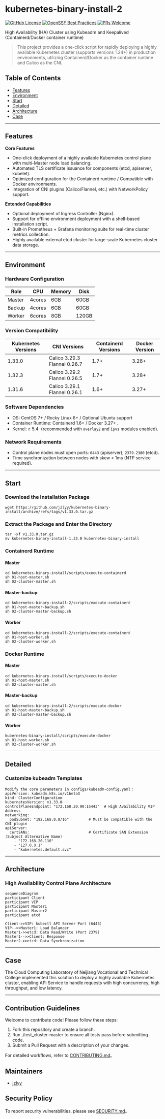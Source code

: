 # kubernetes-binary-install-2
[![GitHub License](https://img.shields.io/badge/License-Apache%202.0-blue.svg)](https://www.apache.org/licenses/LICENSE-2.0)
[![OpenSSF Best Practices](https://www.bestpractices.dev/projects/10241/badge)](https://www.bestpractices.dev/projects/10241)
[![PRs Welcome](https://img.shields.io/badge/PRs-welcome-brightgreen)](CONTRIBUTING.md)


High Availability (HA) Cluster using Kubeadm and Keepalived (Containerd/Docker container runtime)

>This project provides a one-click script for rapidly deploying a highly available Kubernetes cluster (supports versions 1.24+) in production environments, utilizing Containerd/Docker as the container runtime and Calico as the CNI.

## Table of Contents
- [Features](#Features)
- [Environment](#Environment)
- [Start](#Start)
- [Detailed](#Detailed)
- [Architecture](#Architecture)
- [Case](#Case)
---
## Features
**Core Features**
- One-click deployment of a highly available Kubernetes control plane with multi-Master node load balancing.
- Automated TLS certificate issuance for components (etcd, apiserver, kubelet).
- Optimized configuration for the Containerd runtime / Compatible with Docker environments.
- Integration of CNI plugins (Calico/Flannel, etc.) with NetworkPolicy support.

**Extended Capabilities**
- Optional deployment of Ingress Controller (Nginx).
- Support for offline environment deployment with a shell-based installation script.
- Built-in Prometheus + Grafana monitoring suite for real-time cluster metrics collection.
- Highly available external etcd cluster for large-scale Kubernetes cluster data storage.
---

## Environment
### **Hardware Configuration**
| Role       | CPU     | Memory | Disk  |
|------------|---------|--------|-------|
| Master     | 4cores  | 6GB    | 60GB  | 
| Backup     | 4cores  | 6GB    | 60GB  |
| Worker     | 6cores  | 8GB    | 120GB |

### **Version Compatibility**
| Kubernetes Versions |           CNI Versions         |  Containerd Versions | Docker Version |
|---------------------|--------------------------------|----------------------|----------------|
| 1.33.0              | Calico 3.29.3  Flannel 0.26.7  | 1.7+                 | 3.28+
| 1.32.3              | Calico 3.29.2  Flannel 0.26.5  | 1.7+                 | 3.28+
| 1.31.6              | Calico 3.29.1  Flannel 0.26.1  | 1.6+                 | 3.27+

### **Software Dependencies**
- OS: CentOS 7+ / Rocky Linux 8+ / Optional Ubuntu support
- Container Runtime: Containerd 1.6+ / Docker 3.27+ .
- Kernel: ≥ 5.4（recommended with `overlay2` and `ipvs` modules enabled).

### **Network Requirements**
- Control plane nodes must open ports: `6443` (apiserver), `2379-2380` (etcd).
- Time synchronization between nodes with skew < 1ms (NTP service required).
---
## Start
### Download the Installation Package
    wget https://github.com/jzlyy/kubernetes-binary-install/archive/refs/tags/v1.33.0.tar.gz

### Extract the Package and Enter the Directory
    tar -xf v1.33.0.tar.gz
    mv kubernetes-binary-install-1.33.0 kubernetes-binary-install
### Containerd Runtime
#### Master
    cd kubernetes-binary-install/scripts/execute-containerd
    sh 01-host-master.sh 
    sh 02-cluster-master.sh
#### Master-backup
    cd kubernetes-binary-install-2/scripts/execute-containerd
    sh 01-host-master-backup.sh
    sh 02-cluster-master-backup.sh
#### Worker
    cd kubernetes-binary-install-2/scripts/execute-containerd
    sh 01-host-worker.sh
    sh 02-cluster-worker.sh
### Docker Runtime
#### Master
    cd kubernetes-binary-install/scripts/execute-docker
    sh 01-host-master.sh
    sh 02-cluster-master.sh
#### Master-backup
    cd kubernetes-binary-install-2/scripts/execute-docker
    sh 01-host-master-backup.sh
    sh 02-cluster-master-backup.sh
#### Worker
    kubernetes-binary-install/scripts/execute-docker
    sh 01-host-worker.sh
    sh 02-cluster-worker.sh
---
## Detailed
### Customize kubeadm Templates
    Modify the core parameters in configs/kubeadm-config.yaml：
    apiVersion: kubeadm.k8s.io/v1beta3
    kind: ClusterConfiguration
    kubernetesVersion: v1.33.0
    controlPlaneEndpoint: "172.168.20.90:16443"  # High Availability VIP Address
    networking:
      podSubnet: "192.168.0.0/16"         # Must be compatible with the CNI plugin
    apiServer:
      certSANs:                           # Certificate SAN Extension (Subject Alternative Name)
        - "172.168.20.110"
        - "127.0.0.1"
        - "kubernetes.default.svc"
---
## Architecture
### High Availability Control Plane Architecture
    sequenceDiagram
    participant Client
    participant VIP
    participant Master1
    participant Master2
    participant etcd

    Client->>VIP: kubectl API Server Port (6443)
    VIP-->>Master1: Load Balancer
    Master1->>etcd: Data Read/Write (Port 2379)
    Master1-->>Client: Response
    Master2->>etcd: Data Synchronization
---
## Case

The Cloud Computing Laboratory of Neijiang Vocational and Technical College implemented this solution to deploy a highly available Kubernetes cluster, enabling API Service to handle requests with high concurrency, high throughput, and low latency.

---
## Contribution Guidelines

Welcome to contribute code! Please follow these steps:
1. Fork this repository and create a branch.
2. Run ./test_cluster-master to ensure all tests pass before submitting code.
3. Submit a Pull Request with a description of your changes.

For detailed workflows, refer to [CONTRIBUTING.md](CONTRIBUTING.md)。

## Maintainers
- [jzlyy](https://github.com/jzlyy)

## Security Policy
To report security vulnerabilities, please see [SECURITY.md](SECURITY.md)。

